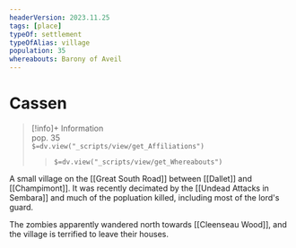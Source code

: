 ```yaml
---
headerVersion: 2023.11.25
tags: [place]
typeOf: settlement
typeOfAlias: village
population: 35
whereabouts: Barony of Aveil
---
```

# Cassen
>[!info]+ Information  
> pop. 35  
> `$=dv.view("_scripts/view/get_Affiliations")`  
>> `$=dv.view("_scripts/view/get_Whereabouts")`

A small village on the [[Great South Road]] between [[Dallet]] and [[Champimont]]. It was recently decimated by the [[Undead Attacks in Sembara]] and much of the popluation killed, including most of the lord's guard.

The zombies apparently wandered north towards [[Cleenseau Wood]], and the village is terrified to leave their houses.

